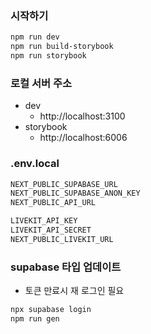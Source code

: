 ### 시작하기

```bash
npm run dev
npm run build-storybook
npm run storybook
```

### 로컬 서버 주소

- dev
  - http://localhost:3100
- storybook
  - http://localhost:6006

### .env.local

```bash
NEXT_PUBLIC_SUPABASE_URL
NEXT_PUBLIC_SUPABASE_ANON_KEY
NEXT_PUBLIC_API_URL

LIVEKIT_API_KEY
LIVEKIT_API_SECRET
NEXT_PUBLIC_LIVEKIT_URL
```

### supabase 타입 업데이트

- 토큰 만료시 재 로그인 필요

```bash
npx supabase login
npm run gen
```
